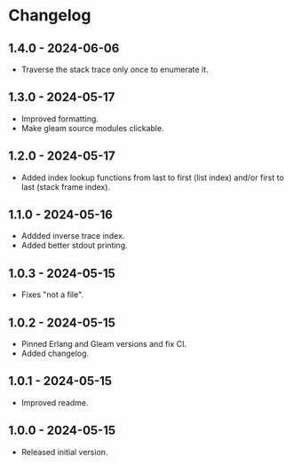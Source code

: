 # Changelog

## 1.4.0 - 2024-06-06

- Traverse the stack trace only once to enumerate it.

## 1.3.0 - 2024-05-17

- Improved formatting.
- Make gleam source modules clickable.

## 1.2.0 - 2024-05-17

- Added index lookup functions from last to first (list index)
  and/or first to last (stack frame index).

## 1.1.0 - 2024-05-16

- Addded inverse trace index.
- Added better stdout printing.

## 1.0.3 - 2024-05-15

- Fixes "not a file".

## 1.0.2 - 2024-05-15

- Pinned Erlang and Gleam versions and fix CI.
- Added changelog.

## 1.0.1 - 2024-05-15

- Improved readme.

## 1.0.0 - 2024-05-15

- Released initial version.
